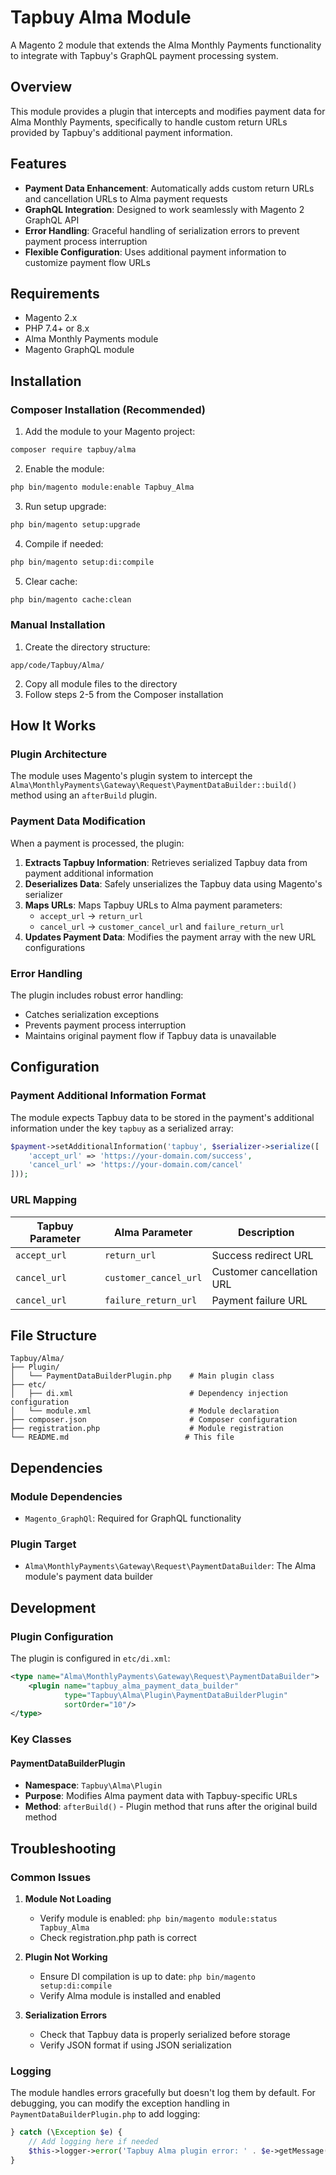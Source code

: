 # Tapbuy Alma Module

A Magento 2 module that extends the Alma Monthly Payments functionality to integrate with Tapbuy's GraphQL payment processing system.

## Overview

This module provides a plugin that intercepts and modifies payment data for Alma Monthly Payments, specifically to handle custom return URLs provided by Tapbuy's additional payment information.

## Features

- **Payment Data Enhancement**: Automatically adds custom return URLs and cancellation URLs to Alma payment requests
- **GraphQL Integration**: Designed to work seamlessly with Magento 2 GraphQL API
- **Error Handling**: Graceful handling of serialization errors to prevent payment process interruption
- **Flexible Configuration**: Uses additional payment information to customize payment flow URLs

## Requirements

- Magento 2.x
- PHP 7.4+ or 8.x
- Alma Monthly Payments module
- Magento GraphQL module

## Installation

### Composer Installation (Recommended)

1. Add the module to your Magento project:
```bash
composer require tapbuy/alma
```

2. Enable the module:
```bash
php bin/magento module:enable Tapbuy_Alma
```

3. Run setup upgrade:
```bash
php bin/magento setup:upgrade
```

4. Compile if needed:
```bash
php bin/magento setup:di:compile
```

5. Clear cache:
```bash
php bin/magento cache:clean
```

### Manual Installation

1. Create the directory structure:
```
app/code/Tapbuy/Alma/
```

2. Copy all module files to the directory
3. Follow steps 2-5 from the Composer installation

## How It Works

### Plugin Architecture

The module uses Magento's plugin system to intercept the `Alma\MonthlyPayments\Gateway\Request\PaymentDataBuilder::build()` method using an `afterBuild` plugin.

### Payment Data Modification

When a payment is processed, the plugin:

1. **Extracts Tapbuy Information**: Retrieves serialized Tapbuy data from payment additional information
2. **Deserializes Data**: Safely unserializes the Tapbuy data using Magento's serializer
3. **Maps URLs**: Maps Tapbuy URLs to Alma payment parameters:
   - `accept_url` → `return_url`
   - `cancel_url` → `customer_cancel_url` and `failure_return_url`
4. **Updates Payment Data**: Modifies the payment array with the new URL configurations

### Error Handling

The plugin includes robust error handling:
- Catches serialization exceptions
- Prevents payment process interruption
- Maintains original payment flow if Tapbuy data is unavailable

## Configuration

### Payment Additional Information Format

The module expects Tapbuy data to be stored in the payment's additional information under the key `tapbuy` as a serialized array:

```php
$payment->setAdditionalInformation('tapbuy', $serializer->serialize([
    'accept_url' => 'https://your-domain.com/success',
    'cancel_url' => 'https://your-domain.com/cancel'
]));
```

### URL Mapping

| Tapbuy Parameter | Alma Parameter | Description |
|------------------|----------------|-------------|
| `accept_url` | `return_url` | Success redirect URL |
| `cancel_url` | `customer_cancel_url` | Customer cancellation URL |
| `cancel_url` | `failure_return_url` | Payment failure URL |

## File Structure

```
Tapbuy/Alma/
├── Plugin/
│   └── PaymentDataBuilderPlugin.php    # Main plugin class
├── etc/
│   ├── di.xml                          # Dependency injection configuration
│   └── module.xml                      # Module declaration
├── composer.json                       # Composer configuration
├── registration.php                    # Module registration
└── README.md                          # This file
```

## Dependencies

### Module Dependencies
- `Magento_GraphQl`: Required for GraphQL functionality

### Plugin Target
- `Alma\MonthlyPayments\Gateway\Request\PaymentDataBuilder`: The Alma module's payment data builder

## Development

### Plugin Configuration

The plugin is configured in `etc/di.xml`:

```xml
<type name="Alma\MonthlyPayments\Gateway\Request\PaymentDataBuilder">
    <plugin name="tapbuy_alma_payment_data_builder" 
            type="Tapbuy\Alma\Plugin\PaymentDataBuilderPlugin"
            sortOrder="10"/>
</type>
```

### Key Classes

#### PaymentDataBuilderPlugin
- **Namespace**: `Tapbuy\Alma\Plugin`
- **Purpose**: Modifies Alma payment data with Tapbuy-specific URLs
- **Method**: `afterBuild()` - Plugin method that runs after the original build method

## Troubleshooting

### Common Issues

1. **Module Not Loading**
   - Verify module is enabled: `php bin/magento module:status Tapbuy_Alma`
   - Check registration.php path is correct

2. **Plugin Not Working**
   - Ensure DI compilation is up to date: `php bin/magento setup:di:compile`
   - Verify Alma module is installed and enabled

3. **Serialization Errors**
   - Check that Tapbuy data is properly serialized before storage
   - Verify JSON format if using JSON serialization

### Logging

The module handles errors gracefully but doesn't log them by default. For debugging, you can modify the exception handling in `PaymentDataBuilderPlugin.php` to add logging:

```php
} catch (\Exception $e) {
    // Add logging here if needed
    $this->logger->error('Tapbuy Alma plugin error: ' . $e->getMessage());
}
```